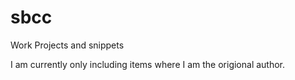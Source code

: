 # sbcc
Work Projects and snippets

I am currently only including items where I am the origional author.
